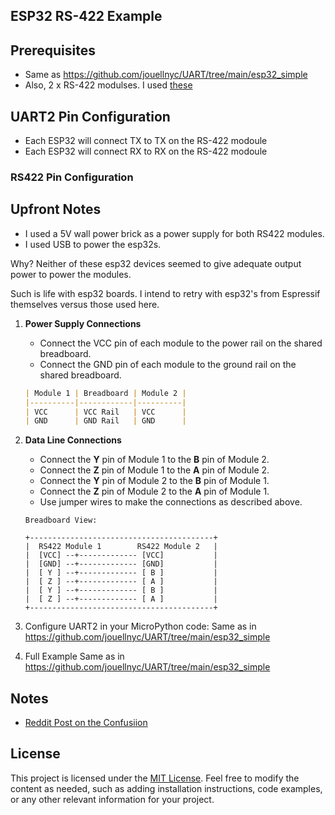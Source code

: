 ## ESP32 RS-422  Example

## Prerequisites

- Same as https://github.com/jouellnyc/UART/tree/main/esp32_simple
- Also, 2 x RS-422 modulses. I used [these](https://www.amazon.com/gp/product/B0C1C3VHZW/)

## UART2 Pin Configuration

- Each ESP32 will connect TX to TX on the RS-422 modoule
- Each ESP32 will connect RX to RX on the RS-422 modoule


### RS422 Pin Configuration

## Upfront Notes
- I used a 5V wall power brick as a power supply for both RS422 modules.
- I used USB to power the esp32s.

Why? Neither of these esp32 devices seemed to give adequate output power to power the modules.

Such is life with esp32 boards. I intend to retry with esp32's from Espressif themselves versus those used here.


1. **Power Supply Connections**
    - Connect the VCC pin of each module to the power rail on the shared breadboard.
    - Connect the GND pin of each module to the ground rail on the shared breadboard.

    ```markdown
    | Module 1 | Breadboard | Module 2 |
    |----------|------------|----------|
    | VCC      | VCC Rail   | VCC      |
    | GND      | GND Rail   | GND      |
    ```

2. **Data Line Connections**
    - Connect the **Y** pin of Module 1 to the **B** pin of Module 2.
    - Connect the **Z** pin of Module 1 to the **A** pin of Module 2.
    - Connect the **Y** pin of Module 2 to the **B** pin of Module 1.
    - Connect the **Z** pin of Module 2 to the **A** pin of Module 1.
    - Use jumper wires to make the connections as described above.

    ```
    Breadboard View:

    +-----------------------------------------+
    |  RS422 Module 1        RS422 Module 2   |
    |  [VCC] --+------------- [VCC]           |
    |  [GND] --+------------- [GND]           |
    |  [ Y ] --+------------- [ B ]           |
    |  [ Z ] --+------------- [ A ]           |
    |  [ Y ] --+------------- [ B ]           |
    |  [ Z ] --+------------- [ A ]           |
    +-----------------------------------------+
    ```

3. Configure UART2 in your MicroPython code:
Same as in https://github.com/jouellnyc/UART/tree/main/esp32_simple

4. Full Example 
Same as in https://github.com/jouellnyc/UART/tree/main/esp32_simple


## Notes
- [Reddit Post on the Confusiion](https://www.reddit.com/r/embedded/comments/1cuo52g/comment/l4qclpu/?context=3)

## License
This project is licensed under the [MIT License](LICENSE).
Feel free to modify the content as needed, such as adding installation instructions, code examples, or any other relevant information for your project.

